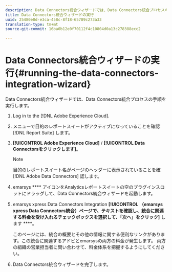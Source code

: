 ```yaml
---
description: Data Connectors統合ウィザードでは、Data Connectors統合プロセスの手順を実行します。
title: Data Connectors統合ウィザードの実行
uuid: 25480e0d-e3ca-458c-8f18-65789c273a33
translation-type: tm+mt
source-git-commit: 16ba0b12e0f70112f4c10804d0a13c278388ecc2

---
```



# Data Connectors統合ウィザードの実行{#running-the-data-connectors-integration-wizard}

Data Connectors統合ウィザードでは、Data Connectors統合プロセスの手順を実行します。

1. Log in to the [!DNL Adobe Experience Cloud].
1. メニューで目的のレポートスイートがアクティブになっていることを確認 [!DNL Report Suite] します。
1. **[!UICONTROL Adobe Experience Cloud]** / **[!UICONTROL Data Connectorsをクリックします]**。

   >[!NOTE]
   >
   >目的のレポートスイート名がページのヘッダーに表示されていることを確 [!DNL Adobe Data Connectors] 認します。

1. emarsys **** アイコンをAnalyticsレポートスイートの空のプラグインスロットにドラッグして、Data Connectors統合ウィザードを起動します。
1. emarsys xpress Data Connectors Integration **[!UICONTROL （emarsys xpress Data Connectors統合）ページで、テキストを確認し、統合に関連する料金を受け入れるチェックボックスを選択して、「次へ」をクリック]** します ****。

   このページには、統合の概要とその他の情報に関する便利なリンクがあります。この統合に関連するアドビとemarsysの両方の料金が発生します。 両方の組織の営業担当者に問い合わせて、料金体系を把握するようにしてください。
1. Data Connectors統合ウィザードを完了します。
